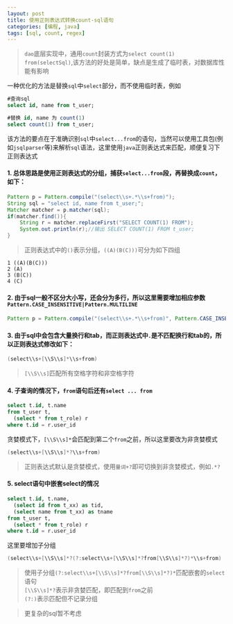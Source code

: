 ```yaml
---
layout: post
title: 使用正则表达式转换count-sql语句
categories: [编程, java]
tags: [sql, count, regex]
---
```



> `dao`底层实现中，通用`count`封装方式为`select count(1) from(selectSql)`,该方法的好处是简单，缺点是生成了临时表，对数据库性能有影响

一种优化的方法是替换`sql`中`select`部分，而不使用临时表，例如
```sql
#查询sql
select id, name from t_user;

#替换 id, name 为 count(1)
select count(1) from t_user;
```

该方法的要点在于准确识别`sql`中`select...from`的语句，当然可以使用工具包(例如`jsqlparser`等)来解析`sql`语法，这里使用`java`正则表达式来匹配，顺便复习下正则表达式

#### 1. 总体思路是使用正则表达式的分组，捕获`select...from`段，再替换成`count`，如下：
```java
Pattern p = Pattern.compile("(select\\s+.*\\s+from)");
String sql = "select id, name from t_user;";
Matcher matcher = p.matcher(sql);
if(matcher.find()){
    String r = matcher.replaceFirst("SELECT COUNT(1) FROM");
    System.out.println(r);//输出 SELECT COUNT(1) FROM t_user;
}
```
> 正则表达式中的`()`表示分组，`((A)(B(C)))`可分为如下四组
```
1 ((A)(B(C)))
2 (A) 
3 (B(C))
4 (C)
```

#### 2. 由于sql一般不区分大小写，还会分为多行，所以这里需要增加相应参数`Pattern.CASE_INSENSITIVE|Pattern.MULTILINE`
```java
Pattern p = Pattern.compile("(select\\s+.*\\s+from)", Pattern.CASE_INSENSITIVE|Pattern.MULTILINE);
```

#### 3. 由于sql中会包含大量换行和tab，而正则表达式中`.`是不匹配换行和tab的，所以正则表达式修改如下：
```java
(select\\s+[\\S\\s]*\\s+from)
```
> `[\\S\\s]`匹配所有空格字符和非空格字符

#### 4. 子查询的情况下，`from`语句后还有`select ... from`
```sql
select t.id, t.name 
from t_user t, 
  (select * from t_role) r
where t.id = r.user_id
```

贪婪模式下，`[\\S\\s]*`会匹配到第二个`from`之前，所以这里要改为非贪婪模式
```java
(select\\s+[\\S\\s]*?\\s+from)
```
> 正则表达式默认是贪婪模式，使用`量词+?`即可切换到非贪婪模式，例如`.*?`

#### 5. select语句中嵌套select的情况
```sql
select t.id, t.name, 
  (select id from t_xx) as tid,
  (select name from t_xx) as tname
from t_user t, 
  (select * from t_role) r
where t.id = r.user_id
```

这里要增加子分组
```java
(select\\s+[\\S\\s]*?(?:select\\s+[\\S\\s]*?from[\\S\\s]*?)*\\s+from)
```
> 使用子分组`(?:select\\s+[\\S\\s]*?from[\\S\\s]*?)*`匹配嵌套的`select`语句   
> `[\\S\\s]*?`表示非贪婪匹配，即匹配到`from`之前      
> `(?:)`表示匹配但不记录分组



> 更复杂的sql暂不考虑